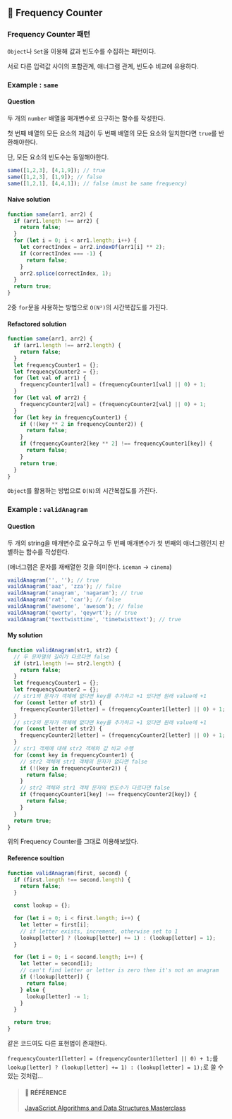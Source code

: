 ## 🍋 Frequency Counter

### Frequency Counter 패턴

`Object`나 `Set`을 이용해 값과 빈도수를 수집하는 패턴이다.

서로 다른 입력값 사이의 포함관계, 애너그램 관계, 빈도수 비교에 유용하다.

### Example : `same`

#### **Question**

두 개의 `number` 배열을 매개변수로 요구하는 함수를 작성한다.

첫 번째 배열의 모든 요소의 제곱이 두 번째 배열의 모든 요소와 일치한다면 `true`를 반환해야한다.

단, 모든 요소의 빈도수는 동일해야한다.

```js
same([1,2,3], [4,1,9]); // true
same([1,2,3], [1,9]); // false
same([1,2,1], [4,4,1]); // false (must be same frequency)
```

#### **Naive solution** 

```js
function same(arr1, arr2) {
  if (arr1.length !== arr2) {
    return false;
  }
  for (let i = 0; i < arr1.length; i++) {
    let correctIndex = arr2.indexOf(arr1[i] ** 2);
    if (correctIndex === -1) {
      return false;
    }
    arr2.splice(correctIndex, 1);
  }
  return true;
}
```

2중 `for`문을 사용하는 방법으로 `O(N²)`의 시간복잡도를 가진다.

#### **Refactored solution**

```js
function same(arr1, arr2) {
  if (arr1.length !== arr2.length) {
    return false;
  }
  let frequencyCounter1 = {};
  let frequencyCounter2 = {};
  for (let val of arr1) {
    frequencyCounter1[val] = (frequencyCounter1[val] || 0) + 1;
  }
  for (let val of arr2) {
    frequencyCounter2[val] = (frequencyCounter2[val] || 0) + 1;
  }
  for (let key in frequencyCounter1) {
    if (!(key ** 2 in frequencyCounter2)) {
      return false;
    }
    if (frequencyCounter2[key ** 2] !== frequencyCounter1[key]) {
      return false;
    }
    return true;
  }
}
```

`Object`를 활용하는 방법으로 `O(N)`의 시간복잡도를 가진다.

### Example : `validAnagram`

#### **Question**

두 개의 string을 매개변수로 요구하고 두 번째 매개변수가 첫 번째의 애너그램인지 판별하는 함수를 작성한다.

(애너그램은 문자를 재배열한 것을 의미한다. `iceman` -> `cinema`) 

```js
vaildAnagram('', ''); // true
vaildAnagram('aaz', 'zza'); // false
vaildAnagram('anagram', 'nagaram'); // true
vaildAnagram('rat', 'car'); // false
vaildAnagram('awesome', 'awesom'); // false
vaildAnagram('qwerty', 'qeywrt'); // true
vaildAnagram('texttwisttime', 'timetwisttext'); // true
```

#### **My solution**

```js
function validAnagram(str1, str2) {
  // 두 문자열의 길이가 다르다면 false
  if (str1.length !== str2.length) {
    return false;
  }
  let frequencyCounter1 = {};
  let frequencyCounter2 = {};
  // str1의 문자가 객체에 없다면 key를 추가하고 +1 있다면 원래 value에 +1
  for (const letter of str1) {
    frequencyCounter1[letter] = (frequencyCounter1[letter] || 0) + 1;
  }
  // str2의 문자가 객체에 없다면 key를 추가하고 +1 있다면 원래 value에 +1
  for (const letter of str2) {
    frequencyCounter2[letter] = (frequencyCounter2[letter] || 0) + 1;
  }
  // str1 객체에 대해 str2 객체와 값 비교 수행
  for (const key in frequencyCounter1) {
    // str2 객체에 str1 객체의 문자가 없다면 false
    if (!(key in frequencyCounter2)) {
      return false;
    }
    // str2 객체와 str1 객체 문자의 빈도수가 다르다면 false
    if (frequencyCounter1[key] !== frequencyCounter2[key]) {
      return false;
    }
  }
  return true;
}
```

위의 Frequency Counter를 그대로 이용해보았다.

#### **Reference soultion**

```js
function validAnagram(first, second) {
  if (first.length !== second.length) {
    return false;
  }

  const lookup = {};

  for (let i = 0; i < first.length; i++) {
    let letter = first[i];
    // if letter exists, increment, otherwise set to 1
    lookup[letter] ? (lookup[letter] += 1) : (lookup[letter] = 1);
  }

  for (let i = 0; i < second.length; i++) {
    let letter = second[i];
    // can't find letter or letter is zero then it's not an anagram
    if (!lookup[letter]) {
      return false;
    } else {
      lookup[letter] -= 1;
    }
  }

  return true;
}
```

같은 코드여도 다른 표현법이 존재한다.

`frequencyCounter1[letter] = (frequencyCounter1[letter] || 0) + 1;`를 `lookup[letter] ? (lookup[letter] += 1) : (lookup[letter] = 1);`로 쓸 수 있는 것처럼...

> #### 🐰 RÉFÉRENCE
> 
> [JavaScript Algorithms and Data Structures Masterclass](https://www.udemy.com/course/js-algorithms-and-data-structures-masterclass/ "JavaScript Algorithms and Data Structures Masterclass")
